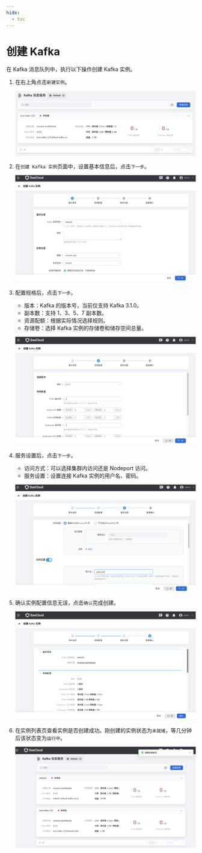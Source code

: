 ```yaml
---
hide:
  - toc
---
```


# 创建 Kafka

在 Kafka 消息队列中，执行以下操作创建 Kafka 实例。

1. 在右上角点击`新建实例`。

    ![](../images/create01.png)

2. 在`创建 Kafka 实例`页面中，设置基本信息后，点击`下一步`。

    ![](../images/create02.png)

3. 配置规格后，点击`下一步`。

    - 版本：Kafka 的版本号，当前仅支持 Kafka 3.1.0。
    - 副本数：支持 1、3、5、7 副本数。
    - 资源配额：根据实际情况选择规则。
    - 存储卷：选择 Kafka 实例的存储卷和储存空间总量。

    ![](../images/create03.png)

4. 服务设置后，点击`下一步`。

    - 访问方式：可以选择集群内访问还是 Nodeport 访问。
    - 服务设置：设置连接 Kafka 实例的用户名、密码。

    ![](../images/create04.png)

5. 确认实例配置信息无误，点击`确认`完成创建。

    ![](../images/create05.png)

6. 在实例列表页查看实例是否创建成功。刚创建的实例状态为`未就绪`，等几分钟后该状态变为`运行中`。

    ![](../images/create06.png)
